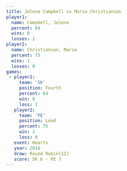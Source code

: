 ```yaml
---
title: Jolene Campbell vs Marie Christianson
player1:                   
  name: Campbell, Jolene   
  percent: 64              
  wins: 0                  
  losses: 1                
player2:                   
  name: Christianson, Marie
  percent: 75              
  wins: 1                  
  losses: 0                
games:
 - player1:          
     team: 'SK'      
     position: Fourth
     percent: 64     
     win: 0          
     loss: 1         
   player2:        
     team: 'PE'    
     position: Lead
     percent: 75   
     win: 1        
     loss: 0       
   event: Hearts        
   year: 2016           
   draw: Round Robin(12)
   score: SK 6 - PE 7   
---
```

